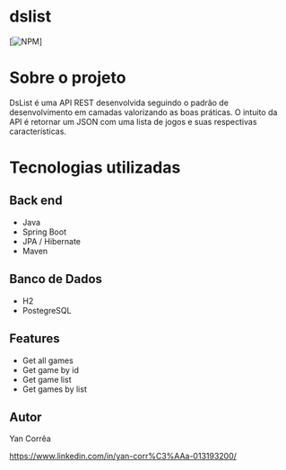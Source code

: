 # dslist
[![NPM](https://img.shields.io/npm/l/react)]


# Sobre o projeto
DsList é uma API REST desenvolvida seguindo o padrão de desenvolvimento em camadas valorizando as boas práticas. O intuito da API é retornar um JSON com uma lista de jogos e suas respectivas características.

# Tecnologias utilizadas
## Back end
- Java
- Spring Boot
- JPA / Hibernate
- Maven

## Banco de Dados
- H2
- PostegreSQL

## Features
- Get all games
- Get game by id
- Get game list
- Get games by list

## Autor 

Yan Corrêa 

https://www.linkedin.com/in/yan-corr%C3%AAa-013193200/
